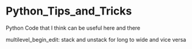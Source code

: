 # Python_Tips_and_Tricks
Python Code that I think can be useful here and there

multilevel_begin_edit: stack and unstack for long to wide and vice versa
